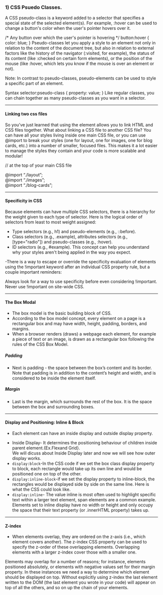 ### 1) CSS Psuedo Classes.
A CSS pseudo-class is a keyword added to a selector that specifies a special state of the selected element(s). For example, :hover can be used to change a button's color when the user's pointer hovers over it.

/* Any button over which the user's pointer is hovering */
button:hover {
  color: blue;
}
Pseudo-classes let you apply a style to an element not only in relation to the content of the document tree, but also in relation to external factors like the history of the navigator (:visited, for example), the status of its content (like :checked on certain form elements), or the position of the mouse (like :hover, which lets you know if the mouse is over an element or not).

Note: In contrast to pseudo-classes, pseudo-elements can be used to style a specific part of an element.

Syntax
selector:pseudo-class {
  property: value;
}
Like regular classes, you can chain together as many pseudo-classes as you want in a selector.

------------------------------------------------------------------------------------------------------
#### Linking two css files
So you’ve just learned that using the <link> element allows you to link HTML and CSS files together. What about linking a CSS file to another CSS file? You can have all your styles living inside one main CSS file, or you can use @import to break your styles (one for layout, one for images, one for blog cards, etc.) into a number of smaller, focused files. This makes it a lot easier to manage the styles they contain and your code is more scalable and modular!

// at the top of your main CSS file

@import “./layout”;  
@import “./images”;  
@import “./blog-cards”;

-----------------------------------------------------------------------------------

#### Specificity in CSS

Because elements can have multiple CSS selectors, there is a hierarchy for the weight given to each type of selector. Here is the logical order of selectors from least to most weight assigned:  

- Type selectors (e.g., h1) and pseudo-elements (e.g., ::before).  
- Class selectors (e.g., .example), attributes selectors (e.g., [type="radio"]) and pseudo-classes (e.g., :hover).  
- ID selectors (e.g., #example). 
This concept can help you understand why your styles aren't being applied in the way you expect.  

-There is a way to escape or override the specificity evaluation of elements using the !important keyword after an individual CSS property rule, but a couple important reminders:

Always look for a way to use specificity before even considering !important. Never use !important on site-wide CSS.

-------------------------------------------------------------------------------

#### The Box Modal  
- The box model is the basic building block of CSS.  
- According to the box model concept, every element on a page is a rectangular box and may have width, height, padding, borders, and margins.  
- When a browser renders (draws) a webpage each element, for example a piece of text or an image, is drawn as a rectangular box following the rules of the CSS Box Model.  

##### Padding  
* Next is padding - the space between the box’s content and its border. Note that padding is in addition to the content’s height and width, and is considered to be inside the element itself.

##### Margin  
* Last is the margin, which surrounds the rest of the box. It is the space between the box and surrounding boxes.  

-----------------------------------------------------------------------------------

#### Display and Positioning: Inline & Block  
* Each element can have an inside display and outside display property.  
- Inside Display- It determines the positioning behaviour of children inside parent element.{Ex.Flexand Grid}.  
We will dicuss about Inside Display later and now we will see how outer display works.  
- `display:block`-In the CSS code if we set the box class display property to block, each rectangle would take up its own line and would be positioned one on top of the other.  
- `display:inline-block`-if we set the display property to inline-block, the rectangles would be displayed side by side on the same line. Here is what the CSS could look like.
- `display:inline`- The value inline is most often used to highlight specific text within a larger text element, span elements are a common example. Elements set to inline display have no width or height and only occupy the space that their text property (or .innerHTML property) takes up.  
---------------------------------------------------------------------------------------------

#### Z-index  
- When elements overlap, they are ordered on the z-axis (i.e., which element covers another). The z-index CSS property can be used to specify the z-order of these overlapping elements. Overlapping elements with a larger z-index cover those with a smaller one.  

Elements may overlap for a number of reasons; for instance, elements positioned absolutely, or elements with negative values set for their margin property. In these instances we need a way to determine which element should be displayed on top. Without explicitly using z-index the last element written to the DOM (the last element you wrote in your code) will appear on top of all the others, and so on up the chain of your elements.
